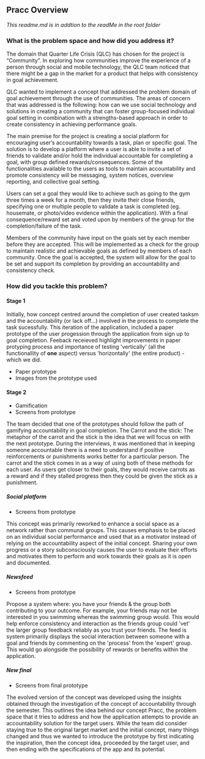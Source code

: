 ## Pracc Overview

*This readme.md is in addtion to the readMe in the root folder*

### What is the problem space and how did you address it?
The domain that Quarter Life Crisis (QLC) has chosen for the project is “Community”. In exploring how communities improve the experience of a person through social and mobile technology, the QLC team noticed that there might be a gap in the market for a product that helps with consistency in goal achievement.

QLC wanted to implement a concept that addressed the problem domain of goal achievement through the use of communities. The areas of concern that was addressed is the following: how can we use social technology and solutions in creating a community that can foster group-focused individual goal setting in combination with a strengths-based approach in order to create consistency in achieving performance goals.

The main premise for the project is creating a social platform for encouraging user’s accountability towards a task, plan or specific goal. The solution is to develop a platform where a user is able to invite a set of friends to validate and/or hold the individual accountable for completing a goal, with group defined rewards/consequences. Some of the functionalities available to the users as tools to maintain accountability and promote consistency will be messaging, system notices, overview reporting, and collective goal setting.

Users can set a goal they would like to achieve such as going to the gym three times a week for a month, then they invite their close friends, specifying one or multiple people to validate a task is completed (eg. housemate, or photo/video evidence within the application). With a final consequence/reward set and voted upon by members of the group for the completion/failure of the task.

Members of the community have input on the goals set by each member before they are accepted. This will be implemented as a check for the group to maintain realistic and achievable goals as defined by members of each community. Once the goal is accepted, the system will allow for the goal to be set and support its completion by providing an accountability and consistency check.


### How did you tackle this problem?
#### Stage 1
Initially, how concept centred around the completion of user created tasksm and the accountability (or lack off...) involved in the process to complete the task sucessfully. This iteration of the application, included a paper prototype of the user progession through the application from sign up to goal completion. Feeback receieved highlight improvements in paper protyping process and importance of testing 'vertically' (all the functionallity of **one** aspect) versus 'horizontally' (the entire product) - which we did.

- Paper prototype
- Images from the prototype used

#### Stage 2
- Gamification
- Screens from prototype

The team decided that one of the prototypes should follow the path of gamifying accountability in goal completion. 
The Carrot and the stick: The metaphor of the carrot and the stick is the idea that we will focus on with the next prototype. During the interviews, it was mentioned that in keeping someone accountable there is a need to understand if positive reinforcements or punishments works better for a particular person. The carrot and the stick comes in as a way of using both of these methods for each user. As users get closer to their goals, they would receive carrots as a reward and if they stalled progress then they could be given the stick as a punishment.

##### Social platform
 - Screens from prototype

This concept was primarily reworked to enhance a social space as a network rather than communal groups. This causes emphasis to be placed on an individual social performance and used that as a motivator instead of relying on the accountability aspect of the initial concept. Sharing your own progress or a story subconsciously causes the user to evaluate their efforts and motivates them to perform and work towards their goals as it is open and documented.


##### Newsfeed
- Screens from prototype

Propose a system where: you have your friends & the group both contributing to your outcome. For example, your friends may not be interested in you swimming whereas the swimming group would. This would help enforce consistency and interaction as the friends group could 'vet' the larger group feedback reliably as you trust your friends. The feed is system primarily displays the social interaction between someone with a goal and friends by commenting on the 'process' from the 'expert' group. This would go alongside the possibility of rewards or benefits within the application.

##### New final
- Screens from final prototype

The evolved version of the concept was developed using the insights obtained through the investigation of the concept of accountability through the semester. This outlines the idea behind our concept Pracc, the problem space that it tries to address and how the application attempts to provide an accountability solution for the target users. While the team did consider staying true to the original target market and the initial concept, many things changed and thus we wanted to introduce the prototype by first indicating the inspiration, then the concept idea, proceeded by the target user, and then ending with the specifications of the app and its potential.
